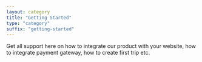 ```yaml
---
layout: category
title: "Getting Started"
type: "category"
suffix: "getting-started"
---
```


Get all support here on how to integrate our product with your website, how to integrate payment gateway, how to create first trip etc.